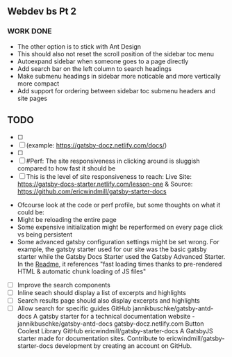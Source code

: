 ## Webdev bs Pt 2

### WORK DONE

- The other option is to stick with Ant Design
- This should also not reset the scroll position of the sidebar toc menu
- Autoexpand sidebar when someone goes to a page directly
- Add search bar on the left column to search headings
- Make submenu headings in sidebar more noticable and more vertically more compact
- Add support for ordering between sidebar toc submenu headers and site pages

## TODO

- [ ]
- [ ] (example: https://gatsby-docz.netlify.com/docs/)
- [ ]
- [ ] #Perf: The site responsiveness in clicking around is sluggish compared to how fast it should be
- [ ] This is the level of site responsiveness to reach: Live Site: <https://gatsby-docs-starter.netlify.com/lesson-one> & Source: <https://github.com/ericwindmill/gatsby-starter-docs>
- Ofcourse look at the code or perf profile, but some thoughts on what it could be:
- Might be reloading the entire page
- Some expensive initialization might be reperformed on every page click vs being persistent
- Some advanced gatsby configuration settings might be set wrong. For example, the gatsby starter used for our site was the basic gatsby starter while the Gatsby Docs Starter used the Gatsby Advanced Starter. In the [Readme](https://github.com/ericwindmill/gatsby-starter-docs), it references "fast loading times thanks to pre-rendered HTML & automatic chunk loading of JS files"

- [ ] Improve the search components
- [ ] Inline seach should display a list of excerpts and highlights
- [ ] Search results page should also display excerpts and highlights
- [ ] Allow search for specific guides
      GitHub
      jannikbuschke/gatsby-antd-docs
      A gatsby starter for a technical documentation website - jannikbuschke/gatsby-antd-docs
      gatsby-docz.netlify.com
      Button
      Coolest Library
      GitHub
      ericwindmill/gatsby-starter-docs
      A GatsbyJS starter made for documentation sites. Contribute to ericwindmill/gatsby-starter-docs development by creating an account on GitHub.
